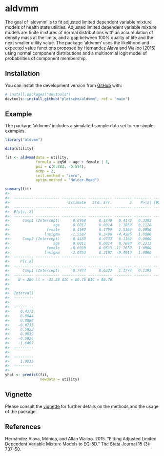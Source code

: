 
# aldvmm

The goal of ‘aldvmm’ is to fit adjusted limited dependent variable
mixture models of health state utilities. Adjusted limited dependent
variable mixture models are finite mixtures of normal distributions with
an accumulation of density mass at the limits, and a gap between 100%
quality of life and the next smaller utility value. The package ‘aldvmm’
uses the likelihood and expected value functions proposed by Hernandez
Alava and Wailoo (2015) using normal component distributions and a
multinomial logit model of probabilities of component membership.

## Installation

<!-- You can install the released version of aldvmm from [CRAN](https://CRAN.R-project.org) with: -->

<!-- ``` r -->

<!-- install.packages("aldvmm") -->

<!-- ``` -->

You can install the development version from
[GitHub](https://github.com/) with:

``` r
# install.packages("devtools")
devtools::install_github("pletschm/aldvmm", ref = "main")
```

## Example

The package ‘aldvmm’ includes a simulated sample data set to run simple
examples.

``` r
library("aldvmm")

data(utility)

fit <- aldvmm(data = utility,
              formula = eq5d ~ age + female | 1,
              psi = c(0.883, -0.594),
              ncmp = 2,
              init.method = "zero",
              optim.method = "Nelder-Mead")

summary(fit)
#>                                                                             
#>  --------- ----------- ----------- ----------- -------- -------- -----------
#>                           Estimate   Std. Err.        z    P>|z| [95% Conf. 
#>  --------- ----------- ----------- ----------- -------- -------- -----------
#>  E[y|c, X]                                                                  
#>  --------- ----------- ----------- ----------- -------- -------- -----------
#>      Comp1 (Intercept)      0.0768      0.1840   0.4173   0.3382     -0.2838
#>                    age      0.0017      0.0014   1.1859   0.1178     -0.0011
#>                 female      0.4562      0.1799   2.5366   0.0056      0.1037
#>                lnsigma     -1.5587      0.3496  -4.4586   1.0000     -2.2439
#>      Comp2 (Intercept)      0.4485      0.0733   6.1162   0.0000      0.3048
#>                    age      0.0011      0.0014   0.7680   0.2213     -0.0017
#>                 female     -0.6030      0.0513 -11.7632   1.0000     -0.7035
#>                lnsigma     -2.0753      0.2187  -9.4910   1.0000     -2.5038
#>  --------- ----------- ----------- ----------- -------- -------- -----------
#>     P[c|X]                                                                  
#>  --------- ----------- ----------- ----------- -------- -------- -----------
#>      Comp1 (Intercept)      0.7444      0.6322   1.1774   0.1195     -0.4948
#>  --------- ----------- ----------- ----------- -------- -------- -----------
#>    N = 200 ll = -31.38 AIC = 80.76 BIC = 80.76                              
#>           
#>  ---------
#>  Interval]
#>  ---------
#>           
#>  ---------
#>     0.4373
#>     0.0044
#>     0.8088
#>    -0.8735
#>     0.5922
#>     0.0039
#>    -0.5026
#>    -1.6467
#>  ---------
#>           
#>  ---------
#>     1.9835
#>  ---------
#> 
yhat <- predict(fit,
                newdata = utility)
```

## Vignette

Please consult the [vignette](doc/aldvmm_vignette.pdf) for further
details on the methods and the usage of the package.

## References

Hernández Alava, Mónica, and Allan Wailoo. 2015. “Fitting Adjusted
Limited Dependent Variable Mixture Models to EQ-5D.” The Stata Journal
15 (3): 737–50.
